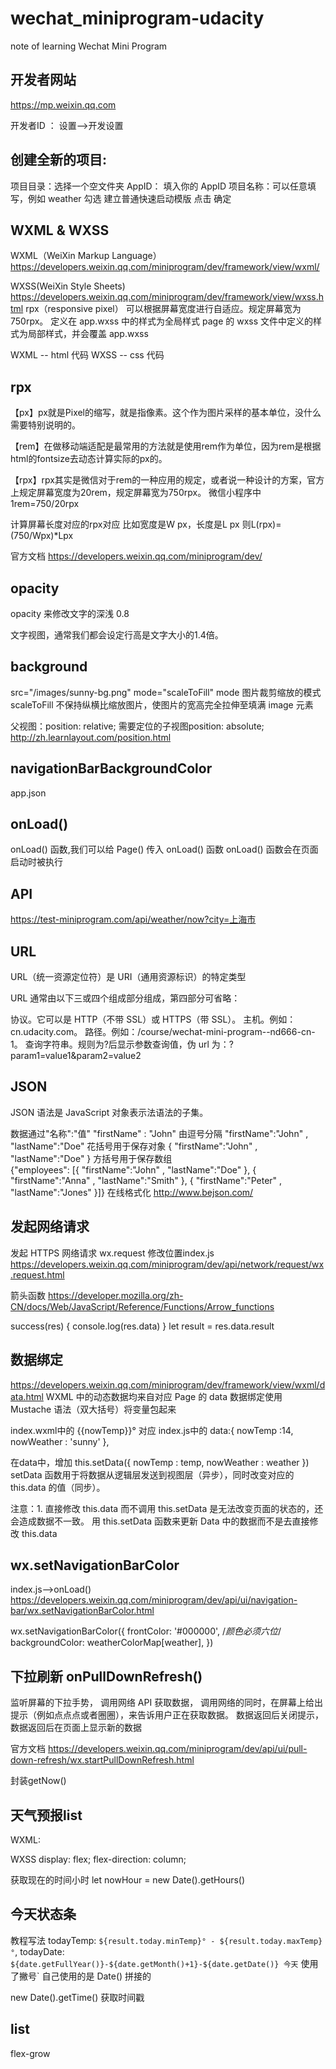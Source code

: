 # wechat_miniprogram-udacity
note of learning Wechat Mini Program


##  开发者网站
https://mp.weixin.qq.com

开发者ID ： 设置-->开发设置


##  创建全新的项目:

项目目录：选择一个空文件夹
AppID： 填入你的 AppID
项目名称：可以任意填写，例如 weather
勾选 建立普通快速启动模版
点击 确定


## 	WXML & WXSS
WXML（WeiXin Markup Language）
https://developers.weixin.qq.com/miniprogram/dev/framework/view/wxml/

WXSS(WeiXin Style Sheets)
https://developers.weixin.qq.com/miniprogram/dev/framework/view/wxss.html
				rpx（responsive pixel）
				可以根据屏幕宽度进行自适应。规定屏幕宽为750rpx。
				定义在 app.wxss 中的样式为全局样式
				page 的 wxss 文件中定义的样式为局部样式，并会覆盖 app.wxss

WXML -- html 代码
WXSS -- css 代码

## 	rpx
【px】px就是Pixel的缩写，就是指像素。这个作为图片采样的基本单位，没什么需要特别说明的。

【rem】在做移动端适配是最常用的方法就是使用rem作为单位，因为rem是根据html的fontsize去动态计算实际的px的。

【rpx】rpx其实是微信对于rem的一种应用的规定，或者说一种设计的方案，官方上规定屏幕宽度为20rem，规定屏幕宽为750rpx。
微信小程序中1rem=750/20rpx 

计算屏幕长度对应的rpx对应 比如宽度是W px，长度是L px
则L(rpx)= (750/Wpx)*Lpx

官方文档
https://developers.weixin.qq.com/miniprogram/dev/

## 	opacity
opacity 来修改文字的深浅 0.8

文字视图，通常我们都会设定行高是文字大小的1.4倍。

## background
src="/images/sunny-bg.png" mode="scaleToFill"
mode 图片裁剪缩放的模式
	scaleToFill  不保持纵横比缩放图片，使图片的宽高完全拉伸至填满 image 元素


父视图：position: relative;
 需要定位的子视图position: absolute;
 	http://zh.learnlayout.com/position.html
## 	navigationBarBackgroundColor
app.json

##  onLoad() 
onLoad() 函数,我们可以给 Page() 传入 onLoad() 函数
onLoad() 函数会在页面启动时被执行

## API
https://test-miniprogram.com/api/weather/now?city=上海市

## URL
URL（统一资源定位符）是 URI（通用资源标识）的特定类型


URL 通常由以下三或四个组成部分组成，第四部分可省略：

协议。它可以是 HTTP（不带 SSL）或 HTTPS（带 SSL）。
主机。例如：cn.udacity.com。
路径。例如：/course/wechat-mini-program--nd666-cn-1。
查询字符串。规则为?后显示参数查询值，伪 url 为：?param1=value1&param2=value2

## JSON
JSON 语法是 JavaScript 对象表示法语法的子集。

数据通过"名称":"值"	"firstName" : "John"
由逗号分隔			"firstName":"John" , "lastName":"Doe" 
花括号用于保存对象	{ "firstName":"John" , "lastName":"Doe" }
方括号用于保存数组	
{"employees": [{ "firstName":"John" , "lastName":"Doe" }, { "firstName":"Anna" , "lastName":"Smith" }, { "firstName":"Peter" , "lastName":"Jones" }]}
在线格式化	http://www.bejson.com/

## 	发起网络请求
发起 HTTPS 网络请求 wx.request
修改位置index.js
https://developers.weixin.qq.com/miniprogram/dev/api/network/request/wx.request.html

箭头函数
https://developer.mozilla.org/zh-CN/docs/Web/JavaScript/Reference/Functions/Arrow_functions

success(res) {
console.log(res.data)
}
 let result = res.data.result


## 数据绑定
https://developers.weixin.qq.com/miniprogram/dev/framework/view/wxml/data.html
WXML 中的动态数据均来自对应 Page 的 data
数据绑定使用 Mustache 语法（双大括号）将变量包起来

index.wxml中的 <view class="temp">{{nowTemp}}°</view>
对应
index.js中的
data:{
    nowTemp :14,
    nowWeather : 'sunny'
  },


 在data中，增加
this.setData({
   nowTemp : temp,
   nowWeather : weather
  })
setData 函数用于将数据从逻辑层发送到视图层（异步），同时改变对应的 this.data 的值（同步）。

注意：1. 直接修改 this.data 而不调用 this.setData 是无法改变页面的状态的，还会造成数据不一致。
用 this.setData 函数来更新 Data 中的数据而不是去直接修改 this.data


## wx.setNavigationBarColor
 index.js-->onLoad()
https://developers.weixin.qq.com/miniprogram/dev/api/ui/navigation-bar/wx.setNavigationBarColor.html

 wx.setNavigationBarColor({
  frontColor: '#000000', /*颜色必须六位*/
  backgroundColor: weatherColorMap[weather],
})


## 	下拉刷新 onPullDownRefresh() 
监听屏幕的下拉手势，
调用网络 API 获取数据，
调用网络的同时，在屏幕上给出提示（例如点点点或者圈圈），来告诉用户正在获取数据。
数据返回后关闭提示，
数据返回后在页面上显示新的数据

官方文档
https://developers.weixin.qq.com/miniprogram/dev/api/ui/pull-down-refresh/wx.startPullDownRefresh.html

封装getNow()

## 天气预报list
WXML:
<scroll-view scroll-x>

WXSS
display: flex;
flex-direction: column;

获取现在的时间小时
let nowHour = new Date().getHours()

## 今天状态条
教程写法
 	todayTemp: `${result.today.minTemp}° - ${result.today.maxTemp}°`,
 	todayDate: `${date.getFullYear()}-${date.getMonth()+1}-${date.getDate()} 今天`
使用了撇号`
自己使用的是 Date() 拼接的

new Date().getTime() 获取时间戳


## list
flex-grow
